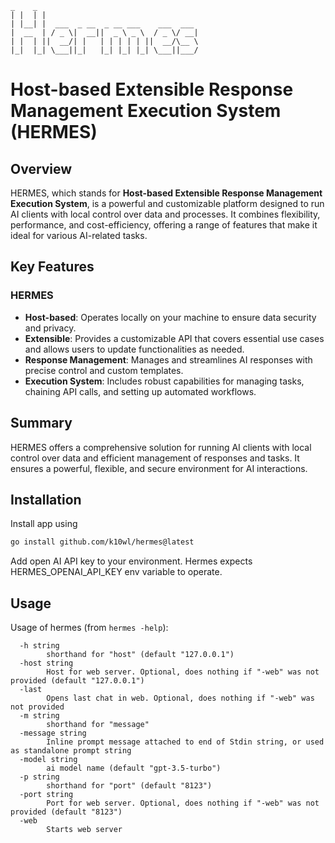  ```
 _    _ 
| |  | |
| |__| |  ___  _ __  _ __ ___    ___  ___
|  __  | / _ \|  __||  _ \ _ \  / _ \/ __|
| |  | ||  __/| |   | | | | | ||  __/\__ \
|_|  |_| \___||_|   |_| |_| |_| \___||___/
```

# Host-based Extensible Response Management Execution System (HERMES)

## Overview

HERMES, which stands for **Host-based Extensible Response Management Execution System**, is a powerful and customizable platform designed to run AI clients with local control over data and processes. It combines flexibility, performance, and cost-efficiency, offering a range of features that make it ideal for various AI-related tasks.

## Key Features

### HERMES
- **Host-based**: Operates locally on your machine to ensure data security and privacy.
- **Extensible**: Provides a customizable API that covers essential use cases and allows users to update functionalities as needed.
- **Response Management**: Manages and streamlines AI responses with precise control and custom templates.
- **Execution System**: Includes robust capabilities for managing tasks, chaining API calls, and setting up automated workflows.

## Summary
HERMES offers a comprehensive solution for running AI clients with local control over data and efficient management of responses and tasks. It ensures a powerful, flexible, and secure environment for AI interactions.

## Installation
Install app using
```sh
go install github.com/k10wl/hermes@latest
```
Add open AI API key to your environment. Hermes expects HERMES_OPENAI_API_KEY env variable to operate.

## Usage
Usage of hermes (from `hermes -help`):
```
  -h string
        shorthand for "host" (default "127.0.0.1")
  -host string
        Host for web server. Optional, does nothing if "-web" was not provided (default "127.0.0.1")
  -last
        Opens last chat in web. Optional, does nothing if "-web" was not provided
  -m string
        shorthand for "message"
  -message string
        Inline prompt message attached to end of Stdin string, or used as standalone prompt string
  -model string
        ai model name (default "gpt-3.5-turbo")
  -p string
        shorthand for "port" (default "8123")
  -port string
        Port for web server. Optional, does nothing if "-web" was not provided (default "8123")
  -web
        Starts web server
```
